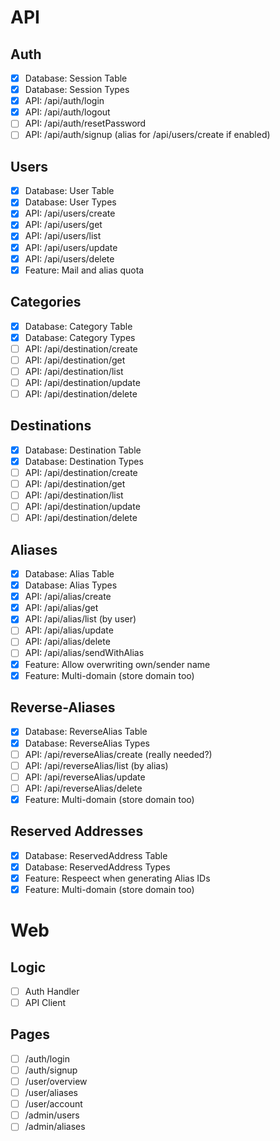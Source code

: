 # API
## Auth
- [X] Database: Session Table
- [X] Database: Session Types
- [X] API: /api/auth/login
- [X] API: /api/auth/logout
- [ ] API: /api/auth/resetPassword
- [ ] API: /api/auth/signup (alias for /api/users/create if enabled)

## Users
- [X] Database: User Table
- [X] Database: User Types
- [X] API: /api/users/create
- [X] API: /api/users/get
- [X] API: /api/users/list
- [X] API: /api/users/update
- [X] API: /api/users/delete
- [X] Feature: Mail and alias quota

## Categories
- [X] Database: Category Table
- [X] Database: Category Types
- [ ] API: /api/destination/create
- [ ] API: /api/destination/get
- [ ] API: /api/destination/list
- [ ] API: /api/destination/update
- [ ] API: /api/destination/delete

## Destinations
- [X] Database: Destination Table
- [X] Database: Destination Types
- [ ] API: /api/destination/create
- [ ] API: /api/destination/get
- [ ] API: /api/destination/list
- [ ] API: /api/destination/update
- [ ] API: /api/destination/delete

## Aliases
- [X] Database: Alias Table
- [X] Database: Alias Types
- [X] API: /api/alias/create
- [X] API: /api/alias/get
- [X] API: /api/alias/list (by user)
- [ ] API: /api/alias/update
- [ ] API: /api/alias/delete
- [ ] API: /api/alias/sendWithAlias
- [X] Feature: Allow overwriting own/sender name
- [X] Feature: Multi-domain (store domain too)

## Reverse-Aliases
- [X] Database: ReverseAlias Table
- [X] Database: ReverseAlias Types
- [ ] API: /api/reverseAlias/create (really needed?)
- [ ] API: /api/reverseAlias/list (by alias)
- [ ] API: /api/reverseAlias/update
- [ ] API: /api/reverseAlias/delete
- [X] Feature: Multi-domain (store domain too)

## Reserved Addresses
- [X] Database: ReservedAddress Table
- [X] Database: ReservedAddress Types
- [X] Feature: Respeect when generating Alias IDs
- [X] Feature: Multi-domain (store domain too)

# Web
## Logic
- [ ] Auth Handler
- [ ] API Client

## Pages
- [ ] /auth/login
- [ ] /auth/signup
- [ ] /user/overview
- [ ] /user/aliases
- [ ] /user/account
- [ ] /admin/users
- [ ] /admin/aliases